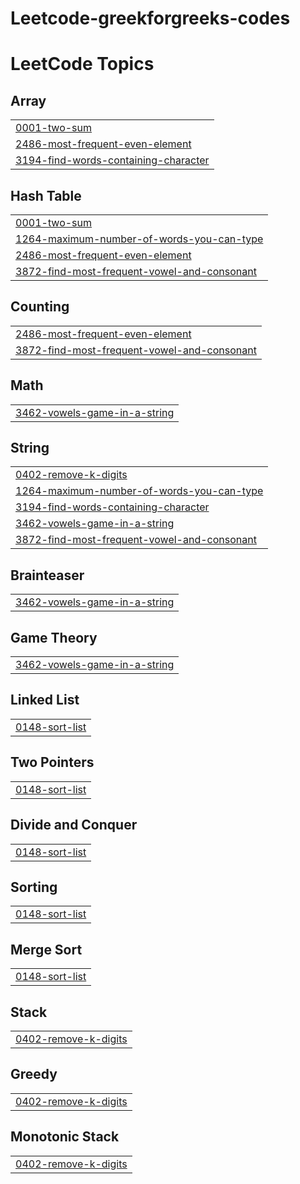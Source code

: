 # Leetcode-greekforgreeks-codes
<!---LeetCode Topics Start-->
# LeetCode Topics
## Array
|  |
| ------- |
| [0001-two-sum](https://github.com/VamshiBhukya1/Leetcode-greekforgreeks-codes/tree/master/0001-two-sum) |
| [2486-most-frequent-even-element](https://github.com/VamshiBhukya1/Leetcode-greekforgreeks-codes/tree/master/2486-most-frequent-even-element) |
| [3194-find-words-containing-character](https://github.com/VamshiBhukya1/Leetcode-greekforgreeks-codes/tree/master/3194-find-words-containing-character) |
## Hash Table
|  |
| ------- |
| [0001-two-sum](https://github.com/VamshiBhukya1/Leetcode-greekforgreeks-codes/tree/master/0001-two-sum) |
| [1264-maximum-number-of-words-you-can-type](https://github.com/VamshiBhukya1/Leetcode-greekforgreeks-codes/tree/master/1264-maximum-number-of-words-you-can-type) |
| [2486-most-frequent-even-element](https://github.com/VamshiBhukya1/Leetcode-greekforgreeks-codes/tree/master/2486-most-frequent-even-element) |
| [3872-find-most-frequent-vowel-and-consonant](https://github.com/VamshiBhukya1/Leetcode-greekforgreeks-codes/tree/master/3872-find-most-frequent-vowel-and-consonant) |
## Counting
|  |
| ------- |
| [2486-most-frequent-even-element](https://github.com/VamshiBhukya1/Leetcode-greekforgreeks-codes/tree/master/2486-most-frequent-even-element) |
| [3872-find-most-frequent-vowel-and-consonant](https://github.com/VamshiBhukya1/Leetcode-greekforgreeks-codes/tree/master/3872-find-most-frequent-vowel-and-consonant) |
## Math
|  |
| ------- |
| [3462-vowels-game-in-a-string](https://github.com/VamshiBhukya1/Leetcode-greekforgreeks-codes/tree/master/3462-vowels-game-in-a-string) |
## String
|  |
| ------- |
| [0402-remove-k-digits](https://github.com/VamshiBhukya1/Leetcode-greekforgreeks-codes/tree/master/0402-remove-k-digits) |
| [1264-maximum-number-of-words-you-can-type](https://github.com/VamshiBhukya1/Leetcode-greekforgreeks-codes/tree/master/1264-maximum-number-of-words-you-can-type) |
| [3194-find-words-containing-character](https://github.com/VamshiBhukya1/Leetcode-greekforgreeks-codes/tree/master/3194-find-words-containing-character) |
| [3462-vowels-game-in-a-string](https://github.com/VamshiBhukya1/Leetcode-greekforgreeks-codes/tree/master/3462-vowels-game-in-a-string) |
| [3872-find-most-frequent-vowel-and-consonant](https://github.com/VamshiBhukya1/Leetcode-greekforgreeks-codes/tree/master/3872-find-most-frequent-vowel-and-consonant) |
## Brainteaser
|  |
| ------- |
| [3462-vowels-game-in-a-string](https://github.com/VamshiBhukya1/Leetcode-greekforgreeks-codes/tree/master/3462-vowels-game-in-a-string) |
## Game Theory
|  |
| ------- |
| [3462-vowels-game-in-a-string](https://github.com/VamshiBhukya1/Leetcode-greekforgreeks-codes/tree/master/3462-vowels-game-in-a-string) |
## Linked List
|  |
| ------- |
| [0148-sort-list](https://github.com/VamshiBhukya1/Leetcode-greekforgreeks-codes/tree/master/0148-sort-list) |
## Two Pointers
|  |
| ------- |
| [0148-sort-list](https://github.com/VamshiBhukya1/Leetcode-greekforgreeks-codes/tree/master/0148-sort-list) |
## Divide and Conquer
|  |
| ------- |
| [0148-sort-list](https://github.com/VamshiBhukya1/Leetcode-greekforgreeks-codes/tree/master/0148-sort-list) |
## Sorting
|  |
| ------- |
| [0148-sort-list](https://github.com/VamshiBhukya1/Leetcode-greekforgreeks-codes/tree/master/0148-sort-list) |
## Merge Sort
|  |
| ------- |
| [0148-sort-list](https://github.com/VamshiBhukya1/Leetcode-greekforgreeks-codes/tree/master/0148-sort-list) |
## Stack
|  |
| ------- |
| [0402-remove-k-digits](https://github.com/VamshiBhukya1/Leetcode-greekforgreeks-codes/tree/master/0402-remove-k-digits) |
## Greedy
|  |
| ------- |
| [0402-remove-k-digits](https://github.com/VamshiBhukya1/Leetcode-greekforgreeks-codes/tree/master/0402-remove-k-digits) |
## Monotonic Stack
|  |
| ------- |
| [0402-remove-k-digits](https://github.com/VamshiBhukya1/Leetcode-greekforgreeks-codes/tree/master/0402-remove-k-digits) |
<!---LeetCode Topics End-->